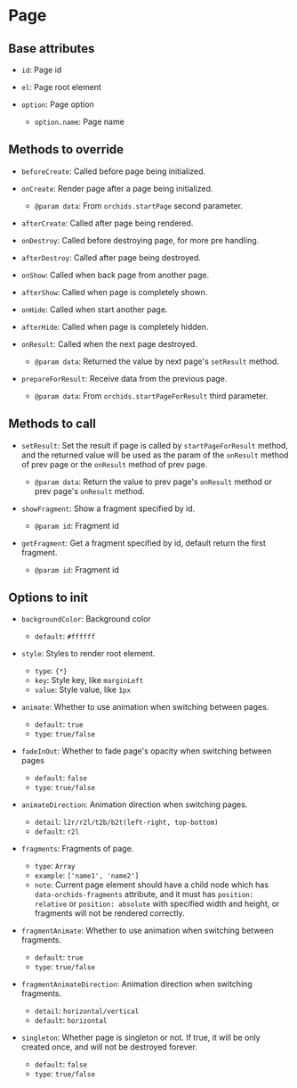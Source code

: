 # Page

## Base attributes

* `id`: Page id

* `el`: Page root element

* `option`: Page option
    - `option.name`: Page name

## Methods to override

* `beforeCreate`: Called before page being initialized.

* `onCreate`: Render page after a page being initialized.
    - `@param data`: From `orchids.startPage` second parameter.

* `afterCreate`: Called after page being rendered.

* `onDestroy`: Called before destroying page, for more pre handling.

* `afterDestroy`: Called after page being destroyed.

* `onShow`: Called when back page from another page.

* `afterShow`: Called when page is completely shown.

* `onHide`: Called when start another page.

* `afterHide`: Called when page is completely hidden.

* `onResult`: Called when the next page destroyed.
    - `@param data`: Returned the value by next page's `setResult` method.

* `prepareForResult`: Receive data from the previous page.
    - `@param data`: From `orchids.startPageForResult` third parameter.
    
## Methods to call

* `setResult`: Set the result if page is called by `startPageForResult` method, and the returned value will be used as the param of the `onResult` method of prev page or the `onResult` method of prev page.
    - `@param data`: Return the value to prev page's `onResult` method or prev page's `onResult` method.
    
* `showFragment`: Show a fragment specified by id.
    - `@param id`: Fragment id
    
* `getFragment`: Get a fragment specified by id, default return the first fragment.
    - `@param id`: Fragment id

## Options to init

* `backgroundColor`: Background color
    - `default`: `#ffffff`

* `style`: Styles to render root element.
    - `type`: `{*}`
    - `key`: Style key, like `marginLeft`
    - `value`: Style value, like `1px`

* `animate`: Whether to use animation when switching between pages.
    - `default`: `true`
    - `type`: `true/false`

* `fadeInOut`: Whether to fade page's opacity when switching between pages
    - `default`: `false`
    - `type`: `true/false`
    
* `animateDirection`: Animation direction when switching pages.
    - `detail`: `l2r/r2l/t2b/b2t(left-right, top-bottom)`
    - `default`: `r2l`
    
* `fragments`: Fragments of page.
    - `type`: `Array`
    - `example`: `['name1', 'name2']`
    - `note`: Current page element should have a child node which has `data-orchids-fragments` attribute, and it must has `position: relative` or `position: absolute` with specified width and height, or fragments will not be rendered correctly.

* `fragmentAnimate`: Whether to use animation when switching between fragments.
    - `default`: `true`
    - `type`: `true/false`
    
* `fragmentAnimateDirection`: Animation direction when switching fragments.
    - `detail`: `horizontal/vertical`
    - `default`: `horizontal`

* `singleton`: Whether page is singleton or not. If true, it will be only created once, and will not be destroyed forever.
    - `default`: `false`
    - `type`: `true/false`
